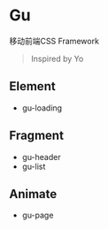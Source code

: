 # Gu
移动前端CSS Framework 
> Inspired by Yo

## Element

* gu-loading

## Fragment

* gu-header
* gu-list

## Animate

* gu-page